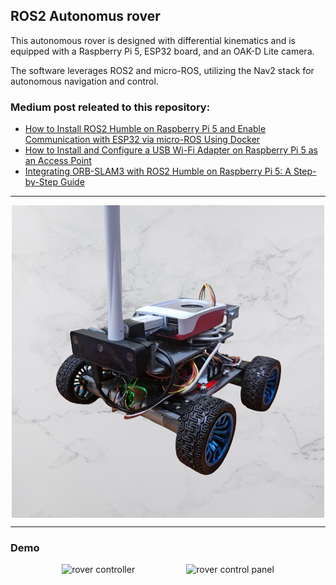 ## ROS2 Autonomus rover

This autonomous rover is designed with differential kinematics and is equipped with a Raspberry Pi 5, ESP32 board, and an OAK-D Lite camera.

The software leverages ROS2 and micro-ROS, utilizing the Nav2 stack for autonomous navigation and control.

### Medium post releated to this repository:
- [How to Install ROS2 Humble on Raspberry Pi 5 and Enable Communication with ESP32 via micro-ROS Using Docker](https://medium.com/p/2d30dfcf211)
- [How to Install and Configure a USB Wi-Fi Adapter on Raspberry Pi 5 as an Access Point](https://medium.com/p/721f797468f6)
- [Integrating ORB-SLAM3 with ROS2 Humble on Raspberry Pi 5: A Step-by-Step Guide](https://medium.com/p/78e7b911c361)

<hr>

<div style="display: flex; width: 100%; justify-content:center;">
  <img src="documents/rover_image.png" alt="Alt text">
</div>

<hr>

### Demo

<div style="display: flex; width: 100%; justify-content:space-evenly">
  <img src="documents/rover_controller.gif" alt="rover controller" style="height:500px;width:auto">
  <img src="documents/rover_control_panel.gif" alt="rover control panel" style="height:500px;width:auto">
</div>


